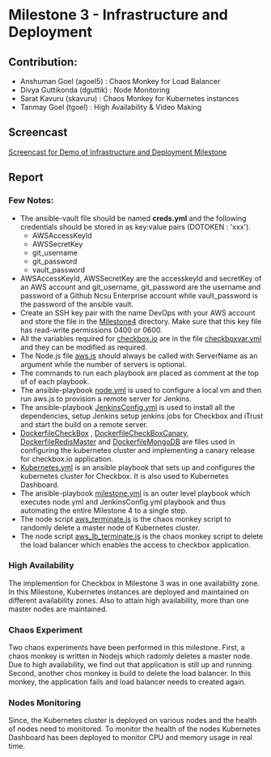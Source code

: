 # Milestone 3 - Infrastructure and Deployment

## Contribution:

- Anshuman Goel (agoel5) : Chaos Monkey for Load Balancer
- Divya Guttikonda (dguttik) : Node Monitoring
- Sarat Kavuru (skavuru) : Chaos Monkey for Kubernetes instances
- Tanmay Goel (tgoel) : High Availability & Video Making

## Screencast
[Screencast for Demo of  Infrastructure and Deployment Milestone](https://youtu.be/1iDUMS-HSj8)

## Report

### Few Notes:

- The ansible-vault file should be named __creds.yml__ and the following credentials should be stored in as key:value pairs (DOTOKEN : 'xxx').
  - AWSAccessKeyId
  - AWSSecretKey
  - git_username
  - git_password
  - vault_password
 - AWSAccessKeyId, AWSSecretKey are the accesskeyId and secretKey of an AWS account and git_username, git_password  are the username and password of a Github Ncsu Enterprise account while vault_password is the password of the ansible vault.
- Create an SSH key pair with the name DevOps with your AWS account and store the file in the [Milestone4](../Milestone4) directory. Make sure that this key file has read-write permissions 0400 or 0600.
- All the variables required for [checkbox.io](https://github.com/anshuman-goel/checkbox.io) are in the file [checkboxvar.yml](../Milestone4/checkboxvar.yml) and they can be modified as required.
- The Node.js file [aws.js](../Milestone4/aws.js) should always be called with ServerName as an argument while the number of servers is optional.
- The commands to run each playbook are placed as comment at the top of of each playbook.
- The ansible-playbook [node.yml](../Milestone4/node.yml) is used to configure a local vm and then run aws.js to provision a remote server for Jenkins.
- The ansible-playbook [JenkinsConfig.yml](../Milestone4/JenkinsConfig.yml) is used to install all the dependencies, setup Jenkins  setup jenkins jobs for Checkbox and iTrust and start the build on a remote server.
- [DockerfileCheckBox](../Milestone4/DockerfileCheckBox) , [DockerfileCheckBoxCanary](../Milestone4/DockerfileCheckBoxCanary), [DockerfileRedisMaster](../Milestone4/DockerfileRedisMaster) and [DockerfileMongoDB](../Milestone4/DockerfileMongoDB) are files used in configuring the kubernetes cluster and implementing a canary release for checkbox.io application.
- [Kubernetes.yml](../Milestone4/kubernetes.yml) is an ansible playbook that sets up and configures the kubernetes cluster for Checkbox. It is also used to Kubernetes Dashboard.
- The ansible-playbook [milestone.yml](../Milestone4/milestone.yml) is an outer level playbook which executes node.yml and JenkinsConfig.yml playbook and thus automating the entire Milestone 4 to a single step.
- The node script [aws_terminate.js](../Milestone4/aws_terminate.js) is the chaos monkey script to randomly delete a master node of Kubernetes cluster.
- The node script [aws_lb_terminate.js](../Milestone4/aws_terminate.js) is the chaos monkey script to delete the load balancer which enables the access to checkbox application.

### High Availability

The implemention for Checkbox in Milestone 3 was in one availability zone. In this Milestone, Kubernetes instances are deployed and maintained on different availability zones. Also to attain high availability, more than one master nodes are maintained.

### Chaos Experiment

Two chaos experiments have been performed in this milestone. First, a chaos monkey is written in Nodejs which radomly deletes a master node. Due to high availability, we find out that application is still up and running. Second, another chos monkey is build to delete the load balancer. In this monkey, the application fails and load balancer needs to created again.

### Nodes Monitoring

Since, the Kubernetes cluster is deployed on various nodes and the health of nodes need to monitored. To monitor the health of the nodes Kubernetes Dashboard has been deployed to monitor CPU and memory usage in real time.